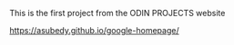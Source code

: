 This is the first project from the ODIN PROJECTS website 

https://asubedy.github.io/google-homepage/
